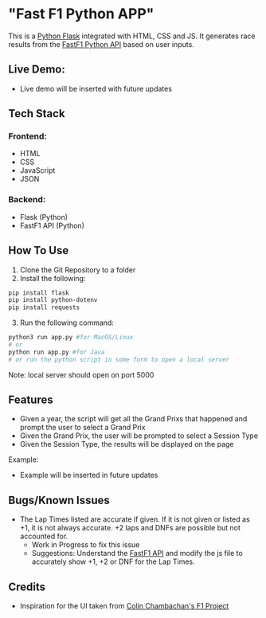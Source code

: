 # "Fast F1 Python APP"

This is a [Python Flask](https://flask.palletsprojects.com/en/stable/) integrated with HTML, CSS and JS. It generates race results from the [FastF1 Python API](https://docs.fastf1.dev/) based on user inputs.

## Live Demo:

- Live demo will be inserted with future updates

## Tech Stack

### Frontend:

- HTML
- CSS
- JavaScript
- JSON

### Backend:

- Flask (Python)
- FastF1 API (Python)

## How To Use

1. Clone the Git Repository to a folder
2. Install the following:

```bash
pip install flask
pip install python-dotenv
pip install requests
```

3. Run the following command:

```bash
python3 run app.py #for MacOS/Linux
# or
python run app.py #for Java
# or run the python script in some form to open a local server
```

Note: local server should open on port 5000

## Features

- Given a year, the script will get all the Grand Prixs that happened and prompt the user to select a Grand Prix
- Given the Grand Prix, the user will be prompted to select a Session Type
- Given the Session Type, the results will be displayed on the page

Example:

- Example will be inserted in future updates

## Bugs/Known Issues

- The Lap Times listed are accurate if given. If it is not given or listed as +1, it is not always accurate. +2 laps and DNFs are possible but not accounted for.
  - Work in Progress to fix this issue
  - Suggestions: Understand the [FastF1 API](https://docs.fastf1.dev/) and modify the js file to accurately show +1, +2 or DNF for the Lap Times.

## Credits

- Inspiration for the UI taken from [Colin Chambachan's F1 Project](https://github.com/colinchambachan/f1-archive)
